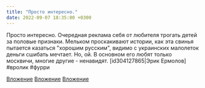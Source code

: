```yaml
---
title: "Просто интересно."
date: 2022-09-07 18:35:00 +0300
---
```


Просто интересно.
Очередная реклама себя от любителя трогать детей за половые признаки.
Мельком проскакивают истории, как эта свинья пытается казаться "хорошим русским", видимо с украинских малолеток деньги сшибать мечтает. Но, ой. В основном его любят только москвичи, многие другие - ненавидят.
[id304127865|Эрик Ермолов]
#вролик #фурри


[Вложение](/assets/vk_photos/3/v1RXxEBK3fo.jpg)
[Вложение](/assets/vk_photos/4/u1a25Kne__E.jpg)
[Вложение](/assets/vk_photos/4/0w3G2QV6Tec.jpg)

